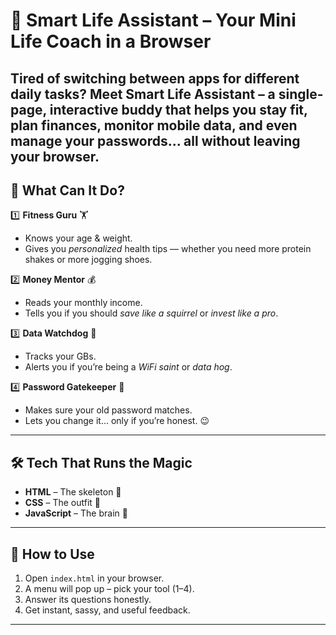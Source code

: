 # 🧠 Smart Life Assistant – Your Mini Life Coach in a Browser

Tired of switching between apps for different daily tasks?
Meet **Smart Life Assistant** – a single-page, interactive buddy that helps you stay fit, plan finances, monitor mobile data, and even manage your passwords… all without leaving your browser.
---

## 🚀 What Can It Do?

1️⃣ **Fitness Guru** 🏋️

* Knows your age & weight.
* Gives you *personalized* health tips — whether you need more protein shakes or more jogging shoes.

2️⃣ **Money Mentor** 💰

* Reads your monthly income.
* Tells you if you should *save like a squirrel* or *invest like a pro*.

3️⃣ **Data Watchdog** 📶

* Tracks your GBs.
* Alerts you if you’re being a *WiFi saint* or *data hog*.

4️⃣ **Password Gatekeeper** 🔑

* Makes sure your old password matches.
* Lets you change it… only if you’re honest. 😉

---

## 🛠 Tech That Runs the Magic

* **HTML** – The skeleton 🦴
* **CSS** – The outfit 👕
* **JavaScript** – The brain 🧠

---

## 🎯 How to Use

1. Open `index.html` in your browser.
2. A menu will pop up – pick your tool (1–4).
3. Answer its questions honestly.
4. Get instant, sassy, and useful feedback.

---
